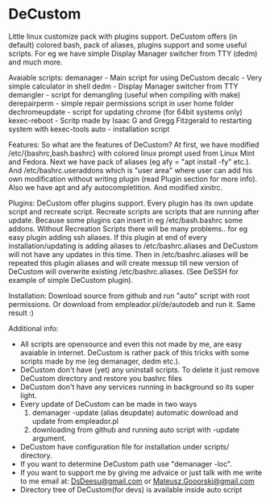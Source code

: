 # DeCustom

Little linux customize pack with plugins support. DeCustom offers (in default) colored bash, pack of aliases, plugins support and some useful scripts. For eg we have simple Display Manager switcher from TTY (dedm) and much more.

Avaiable scripts:
  demanager - Main script for using DeCustom
  decalc - Very simple calculator in shell
  dedm - Display Manager switcher from TTY
  demangler - script for demangling (useful when compiling with make)
  derepairperm - simple repair permissions script in user home folder
  dechromeupdate - script for updating chrome (for 64bit systems only)
  kexec-reboot - Scritp made by Isaac G and Gregg Fitzgerald to restarting system with kexec-tools
  auto - installation script
 
Features:
  So what are the features of DeCustom? At first, we have modified /etc/{bashrc,bash.bashrc} with colored linux prompt used from Linux Mint and Fedora. Next we have pack of aliases (eg afy = "apt install -fy" etc.). And /etc/bashrc.useraddons which is "user area" where user can add his own modification without writing plugin (read Plugin section for more info). Also we have apt and afy autocompletition. And modified xinitrc.
  
Plugins:
  DeCustom offer plugins support. Every plugin has its own update script and recreate script. Recreate scripts are scripts that are running after update. Because some plugins can insert in eg /etc/bash.bashrc some addons. Without Recreation Scripts there will be many problems.. for eg easy plugin adding ssh aliases. If this plugin at end of every installation/updating is adding aliases to /etc/bashrc.aliases and DeCustom will not have any updates in this time. Then in /etc/bashrc.aliases will be repeated this plugin aliases and will create messup till new version of DeCustom will overwrite existing /etc/bashrc.aliases.
  (See DeSSH for example of simple DeCustom plugin).
  
Installation:
  Download source from github and run "auto" script with root permissions. Or download from empleador.pl/de/autodeb and run it. Same result :)
  
Additional info:
  * All scripts are opensource and even this not made by me, are easy avaiable in internet. DeCustom is rather pack of this tricks with some scripts made by me (eg demanager, dedm etc.). 
  * DeCustom don't have (yet) any uninstall scripts. To delete it just remove DeCustom directory and restore you bashrc files
  * DeCustom don't have any services running in background so its super light.
  * Every update of DeCustom can be made in two ways
    1. demanager -update (alias deupdate) automatic download and update from empleador.pl
    2. downloading from github and running auto script with -update argument.
  * DeCustom have configuration file for installation under scripts/ directory.
  * If you want to determine DeCustom path use "demanager -loc".
  * If you want to support me by giving me advaice or just talk with me write to me email at: DsDeesu@gmail.com or Mateusz.Gooorski@gmail.com
  * Directory tree of DeCustom(for devs) is available inside auto script 
  
